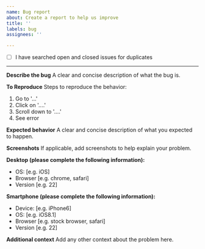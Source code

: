 ```yaml
---
name: Bug report
about: Create a report to help us improve
title: ''
labels: bug
assignees: ''

---
```


- [ ] I have searched open and closed issues for duplicates
<!--
  You can search all issues here:
    https://github.com/standardnotes/forum/issues?utf8=%E2%9C%93&q=is%3Aissue
  Replace [ ] with [X] once you've searched
-->

---

**Describe the bug**
A clear and concise description of what the bug is.

**To Reproduce**
Steps to reproduce the behavior:
1. Go to '...'
2. Click on '....'
3. Scroll down to '....'
4. See error

**Expected behavior**
A clear and concise description of what you expected to happen.

**Screenshots**
If applicable, add screenshots to help explain your problem.

**Desktop (please complete the following information):**
 - OS: [e.g. iOS]
 - Browser [e.g. chrome, safari]
 - Version [e.g. 22]

**Smartphone (please complete the following information):**
 - Device: [e.g. iPhone6]
 - OS: [e.g. iOS8.1]
 - Browser [e.g. stock browser, safari]
 - Version [e.g. 22]

**Additional context**
Add any other context about the problem here.
